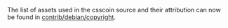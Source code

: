 The list of assets used in the csscoin source and their attribution can now be found in [contrib/debian/copyright](../contrib/debian/copyright).
